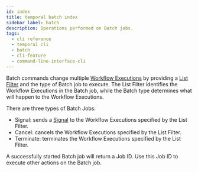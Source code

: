 ```yaml
---
id: index
title: temporal batch index
sidebar_label: batch
description: Operations performed on Batch jobs.
tags:
  - cli reference
  - temporal cli
  - batch
  - cli-feature
  - command-line-interface-cli
---
```


Batch commands change multiple [Workflow Executions](/concepts/what-is-a-workflow-execution) by providing a [List Filter](/concepts/what-is-visibility) and the type of Batch job to execute.
The List Filter identifies the Workflow Executions in the Batch job, while the Batch type determines what will happen to the Workflow Executions.

There are three types of Batch Jobs:

- Signal: sends a [Signal](/concepts/what-is-a-signal) to the Workflow Executions specified by the List Filter.
- Cancel: cancels the Workflow Executions specified by the List Filter.
- Terminate: terminates the Workflow Executions specified by the List Filter.

A successfully started Batch job will return a Job ID.
Use this Job ID to execute other actions on the Batch job.
